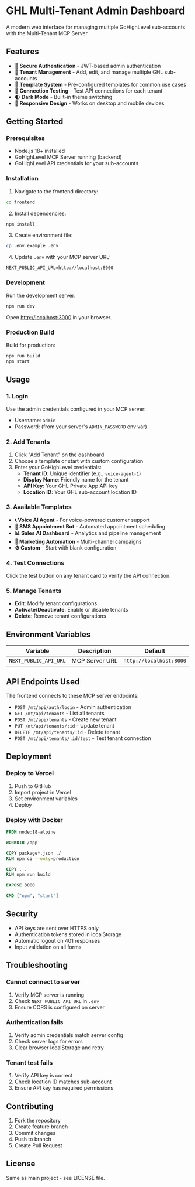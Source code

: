 # GHL Multi-Tenant Admin Dashboard

A modern web interface for managing multiple GoHighLevel sub-accounts with the Multi-Tenant MCP Server.

## Features

- 🔐 **Secure Authentication** - JWT-based admin authentication
- 👥 **Tenant Management** - Add, edit, and manage multiple GHL sub-accounts
- 🎨 **Template System** - Pre-configured templates for common use cases
- 🧪 **Connection Testing** - Test API connections for each tenant
- 🌓 **Dark Mode** - Built-in theme switching
- 📱 **Responsive Design** - Works on desktop and mobile devices

## Getting Started

### Prerequisites

- Node.js 18+ installed
- GoHighLevel MCP Server running (backend)
- GoHighLevel API credentials for your sub-accounts

### Installation

1. Navigate to the frontend directory:
```bash
cd frontend
```

2. Install dependencies:
```bash
npm install
```

3. Create environment file:
```bash
cp .env.example .env
```

4. Update `.env` with your MCP server URL:
```env
NEXT_PUBLIC_API_URL=http://localhost:8000
```

### Development

Run the development server:

```bash
npm run dev
```

Open [http://localhost:3000](http://localhost:3000) in your browser.

### Production Build

Build for production:

```bash
npm run build
npm start
```

## Usage

### 1. Login

Use the admin credentials configured in your MCP server:
- Username: `admin`
- Password: (from your server's `ADMIN_PASSWORD` env var)

### 2. Add Tenants

1. Click "Add Tenant" on the dashboard
2. Choose a template or start with custom configuration
3. Enter your GoHighLevel credentials:
   - **Tenant ID**: Unique identifier (e.g., `voice-agent-1`)
   - **Display Name**: Friendly name for the tenant
   - **API Key**: Your GHL Private App API key
   - **Location ID**: Your GHL sub-account location ID

### 3. Available Templates

- **📞 Voice AI Agent** - For voice-powered customer support
- **💬 SMS Appointment Bot** - Automated appointment scheduling
- **📊 Sales AI Dashboard** - Analytics and pipeline management
- **🎯 Marketing Automation** - Multi-channel campaigns
- **⚙️ Custom** - Start with blank configuration

### 4. Test Connections

Click the test button on any tenant card to verify the API connection.

### 5. Manage Tenants

- **Edit**: Modify tenant configurations
- **Activate/Deactivate**: Enable or disable tenants
- **Delete**: Remove tenant configurations

## Environment Variables

| Variable | Description | Default |
|----------|-------------|---------|
| `NEXT_PUBLIC_API_URL` | MCP Server URL | `http://localhost:8000` |

## API Endpoints Used

The frontend connects to these MCP server endpoints:

- `POST /mt/api/auth/login` - Admin authentication
- `GET /mt/api/tenants` - List all tenants
- `POST /mt/api/tenants` - Create new tenant
- `PUT /mt/api/tenants/:id` - Update tenant
- `DELETE /mt/api/tenants/:id` - Delete tenant
- `POST /mt/api/tenants/:id/test` - Test tenant connection

## Deployment

### Deploy to Vercel

1. Push to GitHub
2. Import project in Vercel
3. Set environment variables
4. Deploy

### Deploy with Docker

```dockerfile
FROM node:18-alpine

WORKDIR /app

COPY package*.json ./
RUN npm ci --only=production

COPY . .
RUN npm run build

EXPOSE 3000

CMD ["npm", "start"]
```

## Security

- API keys are sent over HTTPS only
- Authentication tokens stored in localStorage
- Automatic logout on 401 responses
- Input validation on all forms

## Troubleshooting

### Cannot connect to server

1. Verify MCP server is running
2. Check `NEXT_PUBLIC_API_URL` in `.env`
3. Ensure CORS is configured on server

### Authentication fails

1. Verify admin credentials match server config
2. Check server logs for errors
3. Clear browser localStorage and retry

### Tenant test fails

1. Verify API key is correct
2. Check location ID matches sub-account
3. Ensure API key has required permissions

## Contributing

1. Fork the repository
2. Create feature branch
3. Commit changes
4. Push to branch
5. Create Pull Request

## License

Same as main project - see LICENSE file.